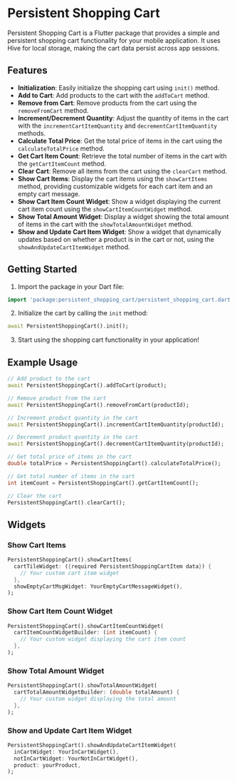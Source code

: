 # Persistent Shopping Cart

Persistent Shopping Cart is a Flutter package that provides a simple and persistent shopping cart functionality for your mobile application. It uses Hive for local storage, making the cart data persist across app sessions.

## Features

- **Initialization**: Easily initialize the shopping cart using `init()` method.
- **Add to Cart**: Add products to the cart with the `addToCart` method.
- **Remove from Cart**: Remove products from the cart using the `removeFromCart` method.
- **Increment/Decrement Quantity**: Adjust the quantity of items in the cart with the `incrementCartItemQuantity` and `decrementCartItemQuantity` methods.
- **Calculate Total Price**: Get the total price of items in the cart using the `calculateTotalPrice` method.
- **Get Cart Item Count**: Retrieve the total number of items in the cart with the `getCartItemCount` method.
- **Clear Cart**: Remove all items from the cart using the `clearCart` method.
- **Show Cart Items**: Display the cart items using the `showCartItems` method, providing customizable widgets for each cart item and an empty cart message.
- **Show Cart Item Count Widget**: Show a widget displaying the current cart item count using the `showCartItemCountWidget` method.
- **Show Total Amount Widget**: Display a widget showing the total amount of items in the cart with the `showTotalAmountWidget` method.
- **Show and Update Cart Item Widget**: Show a widget that dynamically updates based on whether a product is in the cart or not, using the `showAndUpdateCartItemWidget` method.

## Getting Started

1. Import the package in your Dart file:

```dart
import 'package:persistent_shopping_cart/persistent_shopping_cart.dart';
```

2. Initialize the cart by calling the `init` method:

```dart
await PersistentShoppingCart().init();
```

3. Start using the shopping cart functionality in your application!

## Example Usage

```dart
// Add product to the cart
await PersistentShoppingCart().addToCart(product);

// Remove product from the cart
await PersistentShoppingCart().removeFromCart(productId);

// Increment product quantity in the cart
await PersistentShoppingCart().incrementCartItemQuantity(productId);

// Decrement product quantity in the cart
await PersistentShoppingCart().decrementCartItemQuantity(productId);

// Get total price of items in the cart
double totalPrice = PersistentShoppingCart().calculateTotalPrice();

// Get total number of items in the cart
int itemCount = PersistentShoppingCart().getCartItemCount();

// Clear the cart
PersistentShoppingCart().clearCart();
```

## Widgets

### Show Cart Items

```dart
PersistentShoppingCart().showCartItems(
  cartTileWidget: ({required PersistentShoppingCartItem data}) {
    // Your custom cart item widget
  },
  showEmptyCartMsgWidget: YourEmptyCartMessageWidget(),
);
```

### Show Cart Item Count Widget

```dart
PersistentShoppingCart().showCartItemCountWidget(
  cartItemCountWidgetBuilder: (int itemCount) {
    // Your custom widget displaying the cart item count
  },
);
```

### Show Total Amount Widget

```dart
PersistentShoppingCart().showTotalAmountWidget(
  cartTotalAmountWidgetBuilder: (double totalAmount) {
    // Your custom widget displaying the total amount
  },
);
```

### Show and Update Cart Item Widget

```dart
PersistentShoppingCart().showAndUpdateCartItemWidget(
  inCartWidget: YourInCartWidget(),
  notInCartWidget: YourNotInCartWidget(),
  product: yourProduct,
);
```
